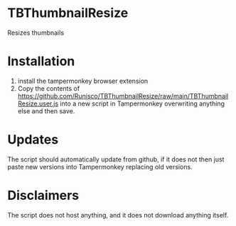 # TBThumbnailResize
Resizes thumbnails

# Installation
1. install the tampermonkey browser extension
2. Copy the contents of https://github.com/Runisco/TBThumbnailResize/raw/main/TBThumbnailResize.user.js into a new script in Tampermonkey overwriting anything else and then save. 

# Updates
The script should automatically update from github, if it does not then just paste new versions into Tampermonkey replacing old versions.

# Disclaimers
The script does not host anything, and it does not download anything itself.
